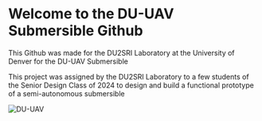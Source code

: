 # Welcome to the DU-UAV Submersible Github

This Github was made for the DU2SRI Laboratory at the University of Denver for the DU-UAV Submersible

This project was assigned by the DU2SRI Laboratory to a few students of the Senior Design Class of 2024 to design and build a functional prototype of a semi-autonomous submersible


![DU-UAV](https://github.com/JLeseur/DU-UAV-Underwater-Submersible/assets/130094225/d365bd16-0078-4a59-b083-f90b12875020)
